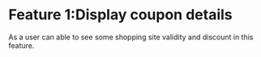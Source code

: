 # Feature 1:Display coupon details

As a user can able to see some shopping site validity and discount in this feature.
